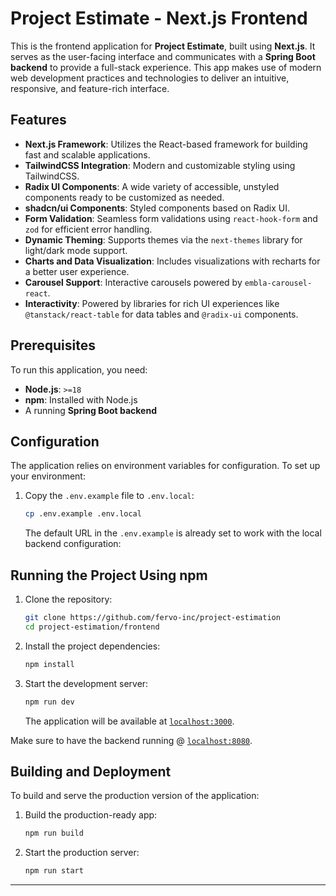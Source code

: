# Project Estimate - Next.js Frontend

This is the frontend application for **Project Estimate**, built using **Next.js**. It serves as the user-facing
interface and communicates with a **Spring Boot backend** to provide a full-stack experience. This app makes use of
modern web development practices and technologies to deliver an intuitive, responsive, and feature-rich interface.

## Features

- **Next.js Framework**: Utilizes the React-based framework for building fast and scalable applications.
- **TailwindCSS Integration**: Modern and customizable styling using TailwindCSS.
- **Radix UI Components**: A wide variety of accessible, unstyled components ready to be customized as needed.
- **shadcn/ui Components**: Styled components based on Radix UI.
- **Form Validation**: Seamless form validations using `react-hook-form` and `zod` for efficient error handling.
- **Dynamic Theming**: Supports themes via the `next-themes` library for light/dark mode support.
- **Charts and Data Visualization**: Includes visualizations with recharts for a better user experience.
- **Carousel Support**: Interactive carousels powered by `embla-carousel-react`.
- **Interactivity**: Powered by libraries for rich UI experiences like `@tanstack/react-table` for data tables and
  `@radix-ui` components.

## Prerequisites

To run this application, you need:

- **Node.js**: `>=18`
- **npm**: Installed with Node.js
- A running **Spring Boot backend**

## Configuration

The application relies on environment variables for configuration. To set up your environment:

1. Copy the `.env.example` file to `.env.local`:

   ```bash
   cp .env.example .env.local
   ```

   The default URL in the `.env.example` is already set to work with the local backend configuration:

## Running the Project Using npm

1. Clone the repository:

   ```bash
   git clone https://github.com/fervo-inc/project-estimation
   cd project-estimation/frontend
   ```

2. Install the project dependencies:

   ```bash
   npm install
   ```

3. Start the development server:

   ```bash
   npm run dev
   ```

   The application will be available at [`localhost:3000`](http://localhost:3000).

Make sure to have the backend running @ [`localhost:8080`](http://localhost:8080).

## Building and Deployment

To build and serve the production version of the application:

1. Build the production-ready app:

   ```bash
   npm run build
   ```

2. Start the production server:

   ```bash
   npm run start
   ```

---

